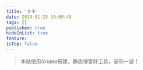 ```yaml
---
title: '关于'
date: 2019-01-25 19:09:48
tags: []
published: true
hideInList: true
feature: 
isTop: false
---
```

> 本站使用*Gridea*搭建，静态博客好工具，安利一波！

